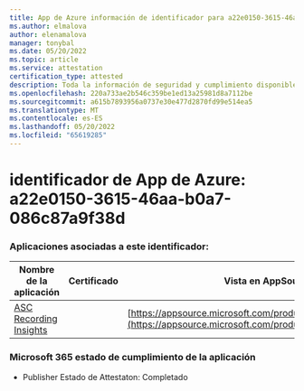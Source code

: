 ```yaml
---
title: App de Azure información de identificador para a22e0150-3615-46aa-b0a7-086c87a9f38d
ms.author: elmalova
author: elenamalova
manager: tonybal
ms.date: 05/20/2022
ms.topic: article
ms.service: attestation
certification_type: attested
description: Toda la información de seguridad y cumplimiento disponible para a22e0150-3615-46aa-b0a7-086c87a9f38d.
ms.openlocfilehash: 220a733ae2b546c359be1ed13a25981d8a7112be
ms.sourcegitcommit: a615b7893956a0737e30e477d2870fd99e514ea5
ms.translationtype: MT
ms.contentlocale: es-ES
ms.lasthandoff: 05/20/2022
ms.locfileid: "65619285"
---
```

# <a name="azure-app-id-a22e0150-3615-46aa-b0a7-086c87a9f38d"></a>identificador de App de Azure: a22e0150-3615-46aa-b0a7-086c87a9f38d


### <a name="apps-associated-with-this-id"></a>Aplicaciones asociadas a este identificador:
| **Nombre de la aplicación** | **Certificado** | **Vista en AppSource** |
|--------------|---------------|-----------------------|
| [ASC Recording Insights](../forward/WA200000708.md) |  | [https://appsource.microsoft.com/product/office/WA200000708](https://appsource.microsoft.com/product/office/WA200000708) |

### <a name="microsoft-365-app-compliance-status"></a>Microsoft 365 estado de cumplimiento de la aplicación
- Publisher Estado de Attestaton: Completado
